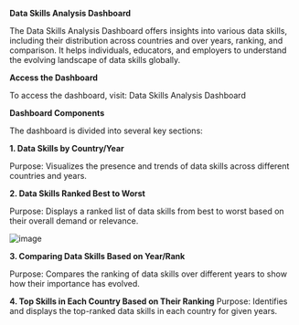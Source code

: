 **Data Skills Analysis Dashboard**

The Data Skills Analysis Dashboard offers insights into various data skills, including their distribution across countries and over years, ranking, and comparison. It helps individuals, educators, and employers to understand the evolving landscape of data skills globally.

**Access the Dashboard**

To access the dashboard, visit: Data Skills Analysis Dashboard

**Dashboard Components**

The dashboard is divided into several key sections:

**1. Data Skills by Country/Year**

Purpose: Visualizes the presence and trends of data skills across different countries and years.

**2. Data Skills Ranked Best to Worst**


Purpose: Displays a ranked list of data skills from best to worst based on their overall demand or relevance.

![image](https://github.com/simranyesukumar7/Data_Skills_Tableau_Dashboard/assets/169213770/dc5beb27-6d29-4f03-8a41-fbe400a5eec7)


**3. Comparing Data Skills Based on Year/Rank**


Purpose: Compares the ranking of data skills over different years to show how their importance has evolved.


**4. Top Skills in Each Country Based on Their Ranking**
Purpose: Identifies and displays the top-ranked data skills in each country for given years.

